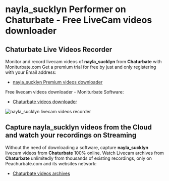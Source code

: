 # nayla_sucklyn Performer on Chaturbate - Free LiveCam videos downloader

## Chaturbate Live Videos Recorder

Monitor and record livecam videos of **nayla_sucklyn** from **Chaturbate** with Moniturbate.com
Get a premium trial for free by just and only registering with your Email address:
* [nayla_sucklyn Premium videos downloader](https://moniturbate.com/request-demo-licence-key.html)

Free livecam videos downloader - Moniturbate Software:
* [Chaturbate videos downloader](https://moniturbate.com/moniturbate-download-software.html)

![nayla_sucklyn livecam videos recorder](https://peachurnet.com/templates/moniturbate-software.png)


## Capture nayla_sucklyn videos from the Cloud and watch your recordings on Streaming

Without the need of downloading a software, capture **nayla_sucklyn** livecam videos from **Chaturbate** 100% online.
Watch Livecam archives from **Chaturbate** unlimitedly from thousands of existing recordings, only on Peachurbate.com and its websites network:
* [Chaturbate videos archives](https://peachurnet.com/)